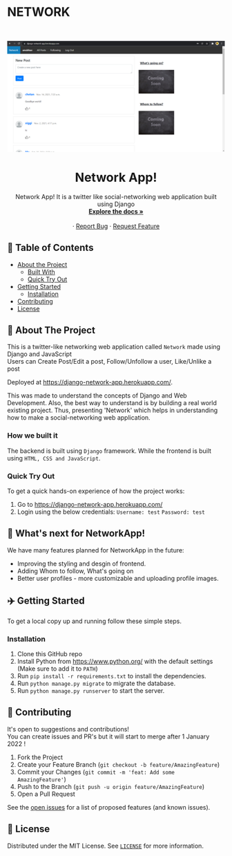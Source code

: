 # NETWORK

<!-- PROJECT LOGO -->
<br />
<p align="center">
  <a href="https://github.com/anubhav06/networkApp">
    <img src="./docs/mainPage.png" alt="Logo" >
  </a>

  <b><h1 align="center">Network App!</h2></b>

  <p align="center">
    Network App! It is a twitter like social-networking web application built using Django
    <br />
    <a href="https://github.com/anubhav06/networkApp"><strong>Explore the docs »</strong></a>
    <br />
    <br />
<!--     <a href="https://github.com/anubhav06/networkApp">View Demo</a> -->
    ·
    <a href="https://github.com/anubhav06/networkApp/issues">Report Bug</a>
    ·
    <a href="https://github.com/anubhav06/networkApp/issues">Request Feature</a>
  </p>
</p>



<!-- TABLE OF CONTENTS -->
## :dart: Table of Contents

* [About the Project](#about-the-project)
  * [Built With](#built-with)
  * [Quick Try Out](#quick-try-out)
* [Getting Started](#getting-started)
  * [Installation](#installation)
* [Contributing](#contributing)
* [License](#license)



<!-- ABOUT THE PROJECT -->
##  :open_book: About The Project

<p align="center">
  <a href="https://github.com/anubhav06/networkApp">
<!--   Add a GIF here  -->
  </a>
</p>

This is a twitter-like networking web application called `Network` made using Django and JavaScript  
Users can Create Post/Edit a post, Follow/Unfollow a user, Like/Unlike a post  

Deployed at https://django-network-app.herokuapp.com/.

This was made to understand the concepts of Django and Web Development. Also, the best way to understand is by building a real world existing project. Thus, presenting 'Network' which helps in understanding how to make a social-networking web application.

### How we built it

The backend is built using `Django` framework. While the frontend is built using `HTML, CSS and JavaScript`. 

### Quick Try Out

To get a quick hands-on experience of how the project works:
1. Go to https://django-network-app.herokuapp.com/
2. Login using the below credentials:
`Username: test`
`Password: test`

## :rocket:  What's next for NetworkApp!
We have many features planned for NetworkApp in the future:

* Improving the styling and desgin of frontend.
* Adding Whom to follow, What's going on
* Better user profiles - more customizable and uploading profile images.


<!-- GETTING STARTED -->
## :airplane: Getting Started

To get a local copy up and running follow these simple steps.


### Installation

1. Clone this GitHub repo 
2. Install Python from https://www.python.org/ with the default settings (Make sure to add it to `PATH`)
3. Run `pip install -r requirements.txt` to install the dependencies.
4. Run `python manage.py migrate` to migrate the database.
5. Run `python manage.py runserver` to start the server.


<!-- CONTRIBUTING -->
## :mechanical_arm: Contributing

It's open to suggestions and contributions!  
You can create issues and PR's but it will start to merge after 1 January 2022 !

1. Fork the Project
2. Create your Feature Branch (`git checkout -b feature/AmazingFeature`)
3. Commit your Changes (`git commit -m 'feat: Add some AmazingFeature'`)
4. Push to the Branch (`git push -u origin feature/AmazingFeature`)
5. Open a Pull Request


See the [open issues](https://github.com/anubhav06/networkApp/issues) for a list of proposed features (and known issues).

<!-- LICENSE -->
##  :page_facing_up: License

Distributed under the MIT License. See [`LICENSE`](./LICENSE) for more information.

